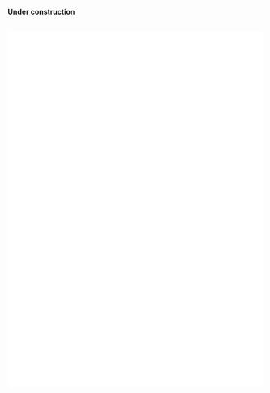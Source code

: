 **Under construction**
<div align="center">
	<br>
	<a href="">
		<img src="dylan.svg" width="800" height="700" alt="Dylan">
	</a>
	<br>
</div>
